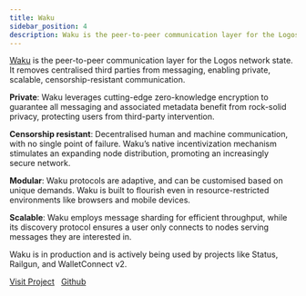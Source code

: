 ```yaml
---
title: Waku 
sidebar_position: 4
description: Waku is the peer-to-peer communication layer for the Logos Network State.
---
```


<u>Waku</u> is the peer-to-peer communication layer for the Logos network state. It removes centralised third parties from messaging, enabling private, scalable, censorship-resistant communication. 

**Private**: Waku leverages cutting-edge zero-knowledge encryption to guarantee all messaging and associated metadata benefit from rock-solid privacy, protecting users from third-party intervention.

**Censorship resistant**: Decentralised human and machine communication, with no single point of failure. Waku’s native incentivization mechanism stimulates an expanding node distribution, promoting an increasingly secure network.

**Modular**: Waku protocols are adaptive, and can be customised based on unique demands. Waku is built to flourish even in resource-restricted environments like browsers and mobile devices.

**Scalable**: Waku employs message sharding for efficient throughput, while its discovery protocol ensures a user only connects to nodes serving messages they are interested in.

Waku is in production and is actively being used by projects like Status, Railgun, and WalletConnect v2.


[Visit Project](https://waku.org/) &nbsp; [Github](https://github.com/waku-org)